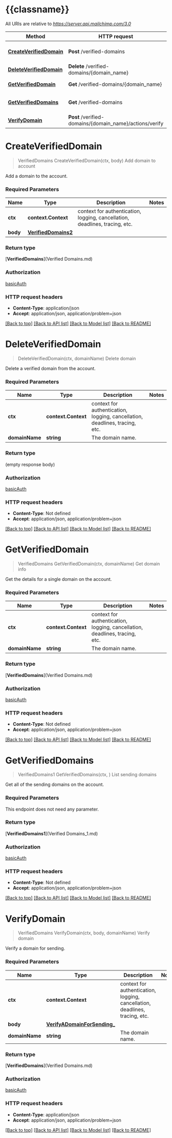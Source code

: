 # {{classname}}

All URIs are relative to *https://server.api.mailchimp.com/3.0*

Method | HTTP request | Description
------------- | ------------- | -------------
[**CreateVerifiedDomain**](VerifiedDomainsApi.md#CreateVerifiedDomain) | **Post** /verified-domains | Add domain to account
[**DeleteVerifiedDomain**](VerifiedDomainsApi.md#DeleteVerifiedDomain) | **Delete** /verified-domains/{domain_name} | Delete domain
[**GetVerifiedDomain**](VerifiedDomainsApi.md#GetVerifiedDomain) | **Get** /verified-domains/{domain_name} | Get domain info
[**GetVerifiedDomains**](VerifiedDomainsApi.md#GetVerifiedDomains) | **Get** /verified-domains | List sending domains
[**VerifyDomain**](VerifiedDomainsApi.md#VerifyDomain) | **Post** /verified-domains/{domain_name}/actions/verify | Verify domain

# **CreateVerifiedDomain**
> VerifiedDomains CreateVerifiedDomain(ctx, body)
Add domain to account

Add a domain to the account.

### Required Parameters

Name | Type | Description  | Notes
------------- | ------------- | ------------- | -------------
 **ctx** | **context.Context** | context for authentication, logging, cancellation, deadlines, tracing, etc.
  **body** | [**VerifiedDomains2**](VerifiedDomains2.md)|  | 

### Return type

[**VerifiedDomains**](Verified Domains.md)

### Authorization

[basicAuth](../README.md#basicAuth)

### HTTP request headers

 - **Content-Type**: application/json
 - **Accept**: application/json, application/problem+json

[[Back to top]](#) [[Back to API list]](../README.md#documentation-for-api-endpoints) [[Back to Model list]](../README.md#documentation-for-models) [[Back to README]](../README.md)

# **DeleteVerifiedDomain**
> DeleteVerifiedDomain(ctx, domainName)
Delete domain

Delete a verified domain from the account.

### Required Parameters

Name | Type | Description  | Notes
------------- | ------------- | ------------- | -------------
 **ctx** | **context.Context** | context for authentication, logging, cancellation, deadlines, tracing, etc.
  **domainName** | **string**| The domain name. | 

### Return type

 (empty response body)

### Authorization

[basicAuth](../README.md#basicAuth)

### HTTP request headers

 - **Content-Type**: Not defined
 - **Accept**: application/json, application/problem+json

[[Back to top]](#) [[Back to API list]](../README.md#documentation-for-api-endpoints) [[Back to Model list]](../README.md#documentation-for-models) [[Back to README]](../README.md)

# **GetVerifiedDomain**
> VerifiedDomains GetVerifiedDomain(ctx, domainName)
Get domain info

Get the details for a single domain on the account.

### Required Parameters

Name | Type | Description  | Notes
------------- | ------------- | ------------- | -------------
 **ctx** | **context.Context** | context for authentication, logging, cancellation, deadlines, tracing, etc.
  **domainName** | **string**| The domain name. | 

### Return type

[**VerifiedDomains**](Verified Domains.md)

### Authorization

[basicAuth](../README.md#basicAuth)

### HTTP request headers

 - **Content-Type**: Not defined
 - **Accept**: application/json, application/problem+json

[[Back to top]](#) [[Back to API list]](../README.md#documentation-for-api-endpoints) [[Back to Model list]](../README.md#documentation-for-models) [[Back to README]](../README.md)

# **GetVerifiedDomains**
> VerifiedDomains1 GetVerifiedDomains(ctx, )
List sending domains

Get all of the sending domains on the account.

### Required Parameters
This endpoint does not need any parameter.

### Return type

[**VerifiedDomains1**](Verified Domains_1.md)

### Authorization

[basicAuth](../README.md#basicAuth)

### HTTP request headers

 - **Content-Type**: Not defined
 - **Accept**: application/json, application/problem+json

[[Back to top]](#) [[Back to API list]](../README.md#documentation-for-api-endpoints) [[Back to Model list]](../README.md#documentation-for-models) [[Back to README]](../README.md)

# **VerifyDomain**
> VerifiedDomains VerifyDomain(ctx, body, domainName)
Verify domain

Verify a domain for sending.

### Required Parameters

Name | Type | Description  | Notes
------------- | ------------- | ------------- | -------------
 **ctx** | **context.Context** | context for authentication, logging, cancellation, deadlines, tracing, etc.
  **body** | [**VerifyADomainForSending_**](VerifyADomainForSending_.md)|  | 
  **domainName** | **string**| The domain name. | 

### Return type

[**VerifiedDomains**](Verified Domains.md)

### Authorization

[basicAuth](../README.md#basicAuth)

### HTTP request headers

 - **Content-Type**: application/json
 - **Accept**: application/json, application/problem+json

[[Back to top]](#) [[Back to API list]](../README.md#documentation-for-api-endpoints) [[Back to Model list]](../README.md#documentation-for-models) [[Back to README]](../README.md)

